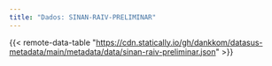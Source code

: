 ```yaml
---
title: "Dados: SINAN-RAIV-PRELIMINAR"
---
```


{{< remote-data-table "https://cdn.statically.io/gh/dankkom/datasus-metadata/main/metadata/data/sinan-raiv-preliminar.json" >}}
